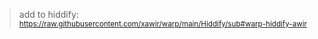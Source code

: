 >add to hiddify:
<sub>https://raw.githubusercontent.com/xawir/warp/main/Hiddify/sub#warp-hiddify-awir</sub>
